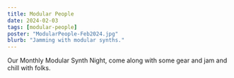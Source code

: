 ```yaml
---
title: Modular People
date: 2024-02-03
tags: [modular-people]
poster: "ModularPeople-Feb2024.jpg"
blurb: "Jamming with modular synths."
---
```


Our Monthly Modular Synth Night, come along with some gear and jam and chill with folks.